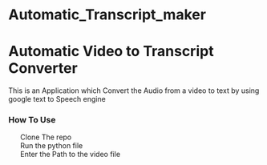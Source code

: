 # Automatic_Transcript_maker

<h1>Automatic Video to Transcript Converter</h1>


This is an Application which Convert the Audio from a video to text by using google text to Speech engine

<h3>How To Use</h3>
<ul>
<l1>Clone The repo<br></l1>
<l1>Run the python file<br></l1>
<l1>Enter the Path to the video file</l1>
</ul>
